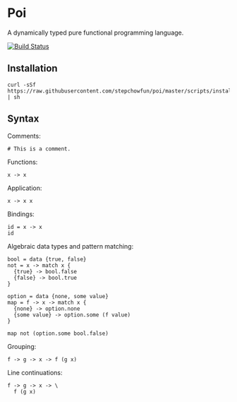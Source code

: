 # Poi

A dynamically typed pure functional programming language.

[![Build Status](https://travis-ci.org/stepchowfun/poi.svg?branch=master)](https://travis-ci.org/stepchowfun/poi)

## Installation

    curl -sSf https://raw.githubusercontent.com/stepchowfun/poi/master/scripts/install.sh | sh

## Syntax

Comments:

    # This is a comment.

Functions:

    x -> x

Application:

    x -> x x

Bindings:

    id = x -> x
    id

Algebraic data types and pattern matching:

    bool = data {true, false}
    not = x -> match x {
      {true} -> bool.false
      {false} -> bool.true
    }

    option = data {none, some value}
    map = f -> x -> match x {
      {none} -> option.none
      {some value} -> option.some (f value)
    }

    map not (option.some bool.false)

Grouping:

    f -> g -> x -> f (g x)

Line continuations:

    f -> g -> x -> \
      f (g x)
